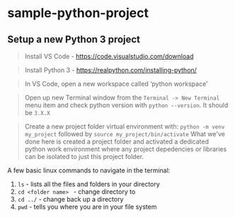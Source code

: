 # sample-python-project

## Setup a new Python 3 project
> Install VS Code - https://code.visualstudio.com/download

> Install Python 3 - https://realpython.com/installing-python/

> In VS Code, open a new workspace called ‘python workspace’

> Open up new Terminal window from the `Terminal -> New Terminal` menu item and check python version with `python --version`. It should be `3.X.X`

> Create a new project folder virtual environment with: `python -m venv my_project` followed by `source my_project/bin/activate`
What we've done here is created a project folder and activated a dedicated python work environment where any project depedencies or libraries can be isolated to just this project folder. 

A few basic linux commands to navigate in the terminal:
1. `ls` - lists all the files and folders in your directory
2. `cd <folder name> ` - change directory to <folder name>
3. `cd ../` - change back up a directory
4. `pwd` - tells you where you are in your file system
